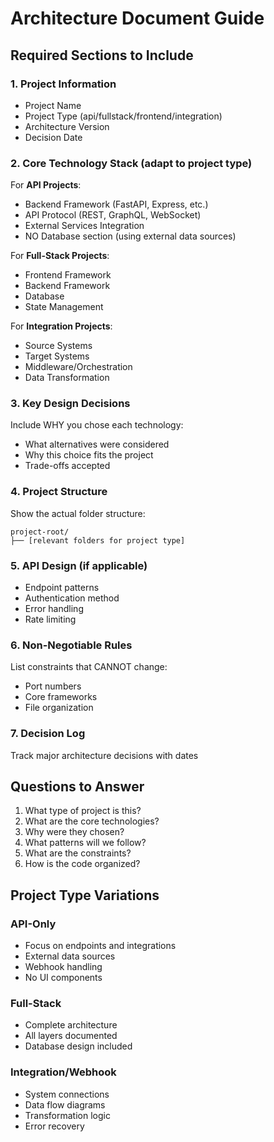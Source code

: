 # Architecture Document Guide

## Required Sections to Include

### 1. Project Information
- Project Name
- Project Type (api/fullstack/frontend/integration)
- Architecture Version
- Decision Date

### 2. Core Technology Stack (adapt to project type)

For **API Projects**:
- Backend Framework (FastAPI, Express, etc.)
- API Protocol (REST, GraphQL, WebSocket)
- External Services Integration
- NO Database section (using external data sources)

For **Full-Stack Projects**:
- Frontend Framework
- Backend Framework  
- Database
- State Management

For **Integration Projects**:
- Source Systems
- Target Systems
- Middleware/Orchestration
- Data Transformation

### 3. Key Design Decisions

Include WHY you chose each technology:
- What alternatives were considered
- Why this choice fits the project
- Trade-offs accepted

### 4. Project Structure

Show the actual folder structure:
```
project-root/
├── [relevant folders for project type]
```

### 5. API Design (if applicable)
- Endpoint patterns
- Authentication method
- Error handling
- Rate limiting

### 6. Non-Negotiable Rules
List constraints that CANNOT change:
- Port numbers
- Core frameworks
- File organization

### 7. Decision Log
Track major architecture decisions with dates

## Questions to Answer

1. What type of project is this?
2. What are the core technologies?
3. Why were they chosen?
4. What patterns will we follow?
5. What are the constraints?
6. How is the code organized?

## Project Type Variations

### API-Only
- Focus on endpoints and integrations
- External data sources
- Webhook handling
- No UI components

### Full-Stack
- Complete architecture
- All layers documented
- Database design included

### Integration/Webhook
- System connections
- Data flow diagrams
- Transformation logic
- Error recovery